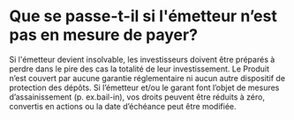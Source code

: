 # Que se passe-t-il si l'émetteur n’est pas en mesure de payer?

Si l'émetteur devient insolvable, les investisseurs doivent être préparés à perdre dans le pire des cas la totalité de leur investissement. Le Produit n’est couvert par aucune garantie réglementaire ni aucun autre dispositif de protection des dépôts. Si l’émetteur et/ou le garant font l’objet de mesures d’assainissement (p. ex.bail-in), vos droits peuvent être réduits à zéro, convertis en actions ou la date d’échéance peut être modifiée.
